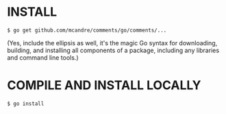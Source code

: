 # INSTALL

```
$ go get github.com/mcandre/comments/go/comments/...
```

(Yes, include the ellipsis as well, it's the magic Go syntax for downloading, building, and installing all components of a package, including any libraries and command line tools.)

# COMPILE AND INSTALL LOCALLY

```
$ go install
```
